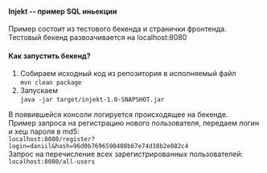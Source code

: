 #### Injekt -- пример SQL иньекции
Пример состоит из тестового бекенда и странички фронтенда.  
Тестовый бекенд развоачивается на localhost:8080 

#### Как запустить бекенд?
1. Собираем исходный код из репозитория в исполняемый файл  
`mvn clean package` 
1. Запускаем  
`java -jar target/injekt-1.0-SNAPSHOT.jar `

В появившейся консоли логируется происходящее на бекенде.  
Пример запроса на регистрацию нового пользователя, передаем логин и хеш пароля в md5:  
`localhost:8080/register?login=daniil&hash=96d0b7696590408b67e74d38b2e082c4`  
Запрос на перечисление всех зарегистрированных пользователей:  
`localhost:8080/all-users`
